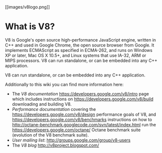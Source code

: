 [[images/v8logo.png]]
# What is V8?

V8 is Google's open source high-performance JavaScript engine, written in C++ and used in Google Chrome, the open source browser from Google. It implements ECMAScript as specified in ECMA-262, and runs on Windows XP or later, Mac OS X 10.5+, and Linux systems that use IA-32, ARM or MIPS processors. V8 can run standalone, or can be embedded into any C++ application.

V8 can run standalone, or can be embedded into any C++ application.

Additionally to this wiki you can find more information here:

 * The *V8 documentation* https://developers.google.com/v8/intro page which includes instructions on https://developers.google.com/v8/build downloading and building V8.
 * *Performance documentation* covering the https://developers.google.com/v8/design performance goals of V8, and https://developers.google.com/v8/benchmarks instructions on how to http://octane-benchmark.googlecode.com/svn/latest/index.html run the https://developers.google.com/octane/ Octane benchmark suite (evolution of the V8 benchmark suite).
 * *User mailing list*: http://groups.google.com/group/v8-users
 * The *V8 blog* http://v8project.blogspot.com/